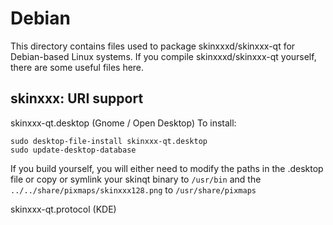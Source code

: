 
Debian
====================
This directory contains files used to package skinxxxd/skinxxx-qt
for Debian-based Linux systems. If you compile skinxxxd/skinxxx-qt yourself, there are some useful files here.

## skinxxx: URI support ##


skinxxx-qt.desktop  (Gnome / Open Desktop)
To install:

	sudo desktop-file-install skinxxx-qt.desktop
	sudo update-desktop-database

If you build yourself, you will either need to modify the paths in
the .desktop file or copy or symlink your skinqt binary to `/usr/bin`
and the `../../share/pixmaps/skinxxx128.png` to `/usr/share/pixmaps`

skinxxx-qt.protocol (KDE)

